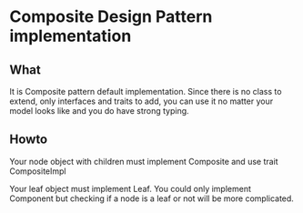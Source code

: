 # Composite Design Pattern implementation

## What

It is Composite pattern default implementation. Since there is no class to
extend, only interfaces and traits to add, you can use it no matter your model looks
like and you do have strong typing.

## Howto

Your node object with children must implement Composite and use trait CompositeImpl

Your leaf object must implement Leaf. You could only implement
Component but checking if a node is a leaf or not will be more complicated.
